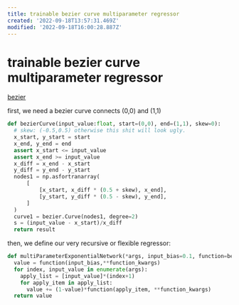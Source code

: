 ```yaml
---
title: trainable bezier curve multiparameter regressor
created: '2022-09-18T13:57:31.469Z'
modified: '2022-09-18T16:00:28.887Z'
---
```


# trainable bezier curve multiparameter regressor

[bezier](https://pypi.org/project/bezier/)

first, we need a bezier curve connects (0,0) and (1,1)

```python
def bezierCurve(input_value:float, start=(0,0), end=(1,1), skew=0):
  # skew: (-0.5,0.5) otherwise this shit will look ugly.
  x_start, y_start = start
  x_end, y_end = end
  assert x_start <= input_value
  assert x_end >= input_value
  x_diff = x_end - x_start
  y_diff = y_end - y_start
  nodes1 = np.asfortranarray(
      [
          [x_start, x_diff * (0.5 + skew), x_end],
          [y_start, y_diff * (0.5 - skew), y_end],
      ]
  )
  curve1 = bezier.Curve(nodes1, degree=2)
  s = (input_value - x_start)/x_diff
  return result

```

then, we define our very recursive or flexible regressor:

```python
def multiParameterExponentialNetwork(*args, input_bias=0.1, function=bezierCurve, function_kwargs = {'start':(0,0),'end':(1,1)'skew':0}):
  value = function(input_bias,**function_kwargs)
  for index, input_value in enumerate(args):
    apply_list = [input_value]*(index+1)
    for apply_item in apply_list:
      value += (1-value)*function(apply_item, **function_kwargs)
  return value

```
